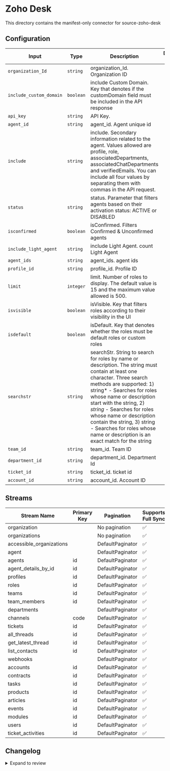 # Zoho Desk
This directory contains the manifest-only connector for source-zoho-desk

## Configuration

| Input | Type | Description | Default Value |
|-------|------|-------------|---------------|
| `organization_Id` | `string` | organization_Id. Organization ID |  |
| `include_custom_domain` | `boolean` | include Custom Domain. Key that denotes if the customDomain field must be included in the API response |  |
| `api_key` | `string` | API Key.  |  |
| `agent_id` | `string` | agent_id. Agent unique id |  |
| `include` | `string` | include. Secondary information related to the agent. Values allowed are profile, role, associatedDepartments, associatedChatDepartments and verifiedEmails. You can include all four values by separating them with commas in the API request. |  |
| `status` | `string` | status. Parameter that filters agents based on their activation status: ACTIVE or DISABLED |  |
| `isconfirmed` | `boolean` | isConfirmed. Filters Confirmed &amp; Unconfirmed agents |  |
| `include_light_agent` | `string` | include Light Agent. count Light Agent |  |
| `agent_ids` | `string` | agent_ids. agent ids |  |
| `profile_id` | `string` | profile_id. Profile ID |  |
| `limit` | `integer` | limit. Number of roles to display. The default value is 15 and the maximum value allowed is 500. |  |
| `isvisible` | `boolean` | isVisible.  Key that filters roles according to their visibility in the UI |  |
| `isdefault` | `boolean` | isDefault. Key that denotes whether the roles must be default roles or custom roles |  |
| `searchstr` | `string` | searchStr. String to search for roles by name or description. The string must contain at least one character. Three search methods are supported: 1) string* - Searches for roles whose name or description start with the string, 2) *string* - Searches for roles whose name or description contain the string, 3) string - Searches for roles whose name or description is an exact match for the string |  |
| `team_id` | `string` | team_id. Team ID |  |
| `department_id` | `string` | department_id. Department Id |  |
| `ticket_id` | `string` | ticket_id. ticket id |  |
| `account_id` | `string` | account_id. Account ID |  |

## Streams
| Stream Name | Primary Key | Pagination | Supports Full Sync | Supports Incremental |
|-------------|-------------|------------|---------------------|----------------------|
| organization |  | No pagination | ✅ |  ❌  |
| organizations |  | No pagination | ✅ |  ❌  |
| accessible_organizations |  | DefaultPaginator | ✅ |  ❌  |
| agent |  | DefaultPaginator | ✅ |  ❌  |
| agents | id | DefaultPaginator | ✅ |  ❌  |
| agent_details_by_id | id | DefaultPaginator | ✅ |  ❌  |
| profiles | id | DefaultPaginator | ✅ |  ❌  |
| roles | id | DefaultPaginator | ✅ |  ❌  |
| teams | id | DefaultPaginator | ✅ |  ❌  |
| team_members | id | DefaultPaginator | ✅ |  ❌  |
| departments |  | DefaultPaginator | ✅ |  ❌  |
| channels | code | DefaultPaginator | ✅ |  ❌  |
| tickets | id | DefaultPaginator | ✅ |  ❌  |
| all_threads | id | DefaultPaginator | ✅ |  ❌  |
| get_latest_thread | id | DefaultPaginator | ✅ |  ❌  |
| list_contacts | id | DefaultPaginator | ✅ |  ❌  |
| webhooks |  | DefaultPaginator | ✅ |  ❌  |
| accounts | id | DefaultPaginator | ✅ |  ❌  |
| contracts | id | DefaultPaginator | ✅ |  ❌  |
| tasks | id | DefaultPaginator | ✅ |  ❌  |
| products | id | DefaultPaginator | ✅ |  ❌  |
| articles | id | DefaultPaginator | ✅ |  ❌  |
| events | id | DefaultPaginator | ✅ |  ❌  |
| modules | id | DefaultPaginator | ✅ |  ❌  |
| users | id | DefaultPaginator | ✅ |  ❌  |
| ticket_activities | id | DefaultPaginator | ✅ |  ❌  |

## Changelog

<details>
  <summary>Expand to review</summary>

| Version          | Date              | Pull Request | Subject        |
|------------------|-------------------|--------------|----------------|
| 0.0.1 | 2024-10-12 | | Initial release by [@itsxdamdam](https://github.com/itsxdamdam) via Connector Builder |

</details>
